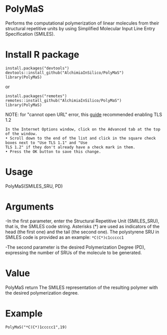 # PolyMaS
Performs the computational polymerization of linear molecules from their structural repetitive units by using Simplified Molecular Input Line Entry Specification (SMILES).

# Install R package

```
install.packages("devtools")
devtools::install_github("AlchimiaInSilico/PolyMaS")
library(PolyMaS)
```

or 

```
install.packages("remotes")
remotes::install_github("AlchimiaInSilico/PolyMaS")
library(PolyMaS)
```

NOTE: for "cannot open URL" error, this [guide](https://www.fnbky.com/TLS1_2TroubleShootingGuide.pdf) recommended enabling TLS 1.2

```
In the Internet Options window, click on the Advanced tab at the top of the window.
• Scroll down to the end of the list and click in the square check boxes next to "Use TLS 1.1" and "Use
TLS 1.2" if they don't already have a check mark in them. 
• Press the OK button to save this change.
```

# Usage
PolyMaS(SMILES_SRU, PD)

# Arguments
-In the first parameter, enter the Structural Repetitive Unit (SMILES_SRU), that is, the SMILES code string. Asterisks (*) are used as indicators of the head (the first one) and the tail (the second one). The polystyrene SRU in SMILES code is provided as an example:
``` *C(C*)c1ccccc1 ```

-The second parameter is the desired Polymerization Degree (PD), expressing the number of SRUs of the molecule to be generated. 

# Value
PolyMaS return The SMILES representation of the resulting polymer with the desired polymerization degree.

# Example
``` PolyMaS("*C(C*)1ccccc1",19) ```
